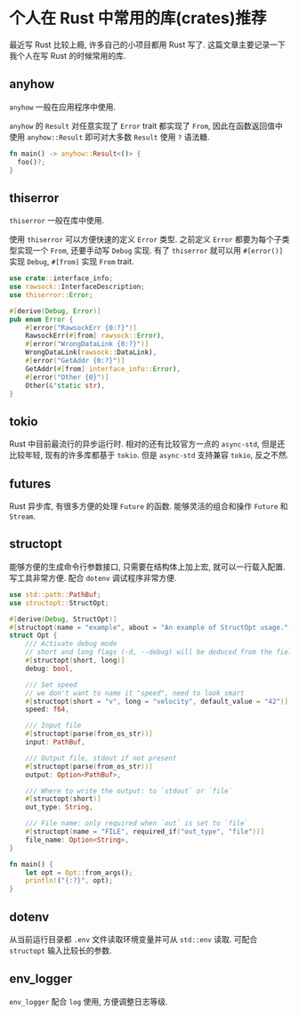 # 个人在 Rust 中常用的库(crates)推荐

最近写 Rust 比较上瘾, 许多自己的小项目都用 Rust 写了. 这篇文章主要记录一下我个人在写 Rust 的时候常用的库.

## anyhow

`anyhow` 一般在应用程序中使用.

`anyhow` 的 `Result` 对任意实现了 `Error` trait 都实现了 `From`, 因此在函数返回值中使用 `anyhow::Result` 即可对大多数 `Result` 使用 `?` 语法糖.

```rust
fn main() -> anyhow::Result<()> {
  foo()?;
}
```


## thiserror

`thiserror` 一般在库中使用.

使用 `thiserror` 可以方便快速的定义 `Error` 类型. 之前定义 `Error` 都要为每个子类型实现一个 `From`, 还要手动写 `Debug` 实现. 有了 `thiserror` 就可以用 `#[error()]` 实现 `Debug`, `#[from]` 实现 `From` trait.

```rust
use crate::interface_info;
use rawsock::InterfaceDescription;
use thiserror::Error;

#[derive(Debug, Error)]
pub enum Error {
    #[error("RawsockErr {0:?}")]
    RawsockErr(#[from] rawsock::Error),
    #[error("WrongDataLink {0:?}")]
    WrongDataLink(rawsock::DataLink),
    #[error("GetAddr {0:?}")]
    GetAddr(#[from] interface_info::Error),
    #[error("Other {0}")]
    Other(&'static str),
}
```

## tokio

Rust 中目前最流行的异步运行时. 相对的还有比较官方一点的 `async-std`, 但是还比较年轻, 现有的许多库都基于 `tokio`. 但是 `async-std` 支持兼容 `tokio`, 反之不然.

## futures

Rust 异步库, 有很多方便的处理 `Future` 的函数. 能够灵活的组合和操作 `Future` 和 `Stream`.

## structopt

能够方便的生成命令行参数接口, 只需要在结构体上加上宏, 就可以一行载入配置. 写工具非常方便. 配合 `dotenv` 调试程序非常方便.

```rust
use std::path::PathBuf;
use structopt::StructOpt;

#[derive(Debug, StructOpt)]
#[structopt(name = "example", about = "An example of StructOpt usage.")]
struct Opt {
    /// Activate debug mode
    // short and long flags (-d, --debug) will be deduced from the field's name
    #[structopt(short, long)]
    debug: bool,

    /// Set speed
    // we don't want to name it "speed", need to look smart
    #[structopt(short = "v", long = "velocity", default_value = "42")]
    speed: f64,

    /// Input file
    #[structopt(parse(from_os_str))]
    input: PathBuf,

    /// Output file, stdout if not present
    #[structopt(parse(from_os_str))]
    output: Option<PathBuf>,

    /// Where to write the output: to `stdout` or `file`
    #[structopt(short)]
    out_type: String,

    /// File name: only required when `out` is set to `file`
    #[structopt(name = "FILE", required_if("out_type", "file"))]
    file_name: Option<String>,
}

fn main() {
    let opt = Opt::from_args();
    println!("{:?}", opt);
}
```

## dotenv

从当前运行目录都 `.env` 文件读取环境变量并可从 `std::env` 读取. 可配合 `structopt` 输入比较长的参数.

## env_logger

`env_logger` 配合 `log` 使用, 方便调整日志等级.
